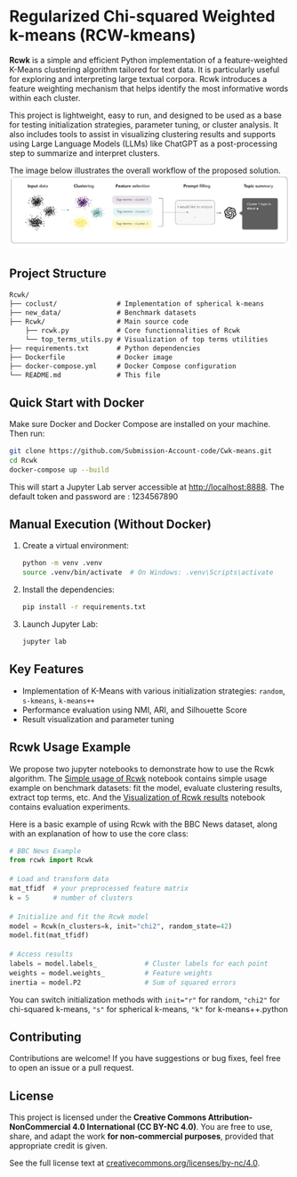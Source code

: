 # Regularized Chi-squared Weighted k-means (RCW-kmeans)

**Rcwk** is a simple and efficient Python implementation of a feature-weighted K-Means clustering algorithm tailored for text data. It is particularly useful for exploring and interpreting large textual corpora. Rcwk introduces a feature weighting mechanism that helps identify the most informative words within each cluster.

This project is lightweight, easy to run, and designed to be used as a base for testing initialization strategies, parameter tuning, or cluster analysis. It also includes tools to assist in visualizing clustering results and supports using Large Language Models (LLMs) like ChatGPT as a post-processing step to summarize and interpret clusters.

The image below illustrates the overall workflow of the proposed solution.
![Rlwk_workflow](Workflow.png)

## Project Structure

```
Rcwk/
├── coclust/               # Implementation of spherical k-means
├── new_data/              # Benchmark datasets
├── Rcwk/                  # Main source code
    ├── rcwk.py            # Core functionnalities of Rcwk
    └── top_terms_utils.py # Visualization of top terms utilities
├── requirements.txt       # Python dependencies
├── Dockerfile             # Docker image
├── docker-compose.yml     # Docker Compose configuration
└── README.md              # This file
```

## Quick Start with Docker

Make sure Docker and Docker Compose are installed on your machine. Then run:

```bash
git clone https://github.com/Submission-Account-code/Cwk-means.git
cd Rcwk
docker-compose up --build
```

This will start a Jupyter Lab server accessible at [http://localhost:8888](http://localhost:8888). The default token and password are : 1234567890

## Manual Execution (Without Docker)

1. Create a virtual environment:

   ```bash
   python -m venv .venv
   source .venv/bin/activate  # On Windows: .venv\Scripts\activate
   ```

2. Install the dependencies:

   ```bash
   pip install -r requirements.txt
   ```

3. Launch Jupyter Lab:

   ```bash
   jupyter lab
   ```

## Key Features

- Implementation of K-Means with various initialization strategies: `random`, `s-kmeans`, `k-means++`
- Performance evaluation using NMI, ARI, and Silhouette Score
- Result visualization and parameter tuning

## Rcwk Usage Example

We propose two jupyter notebooks to demonstrate how to use the Rcwk algorithm. The
[Simple usage of Rcwk](notebooks/Simple%20usage%20of%Rcwk.ipynb) notebook contains simple usage example on benchmark datasets: fit the model, evaluate clustering results, extract top terms, etc. And the
[Visualization of Rcwk results](notebooks/Visualization%20of%20and%20analysis.ipynb) notebook contains evaluation experiments.

Here is a basic example of using Rcwk with the BBC News dataset, along with an explanation of how to use the core class:

```python
# BBC News Example
from rcwk import Rcwk

# Load and transform data
mat_tfidf  # your preprocessed feature matrix
k = 5      # number of clusters

# Initialize and fit the Rcwk model
model = Rcwk(n_clusters=k, init="chi2", random_state=42)
model.fit(mat_tfidf)

# Access results
labels = model.labels_            # Cluster labels for each point
weights = model.weights_          # Feature weights
inertia = model.P2                # Sum of squared errors
```

You can switch initialization methods with `init="r"` for random, `"chi2"` for chi-squared k-means, `"s"` for spherical k-means, `"k"` for k-means++.python

## Contributing

Contributions are welcome! If you have suggestions or bug fixes, feel free to open an issue or a pull request.

## License

This project is licensed under the **Creative Commons Attribution-NonCommercial 4.0 International (CC BY-NC 4.0)**.
You are free to use, share, and adapt the work **for non-commercial purposes**, provided that appropriate credit is given.

See the full license text at [creativecommons.org/licenses/by-nc/4.0](https://creativecommons.org/licenses/by-nc/4.0/).

